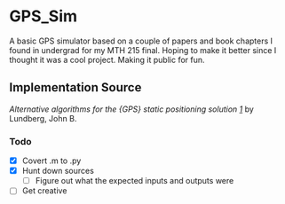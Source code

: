 # GPS_Sim

A basic GPS simulator based on a couple of papers and book chapters I found in undergrad for my MTH 215 final. Hoping to make it better since I thought it was a cool project. Making it public for fun.

## Implementation Source

  <cite> Alternative algorithms for the {GPS} static positioning solution [1]</cite> by Lundberg, John B.
  
  [1]: https://www.sciencedirect.com/science/article/pii/S0096300399002192

### Todo

- [x] Covert .m to .py
- [x] Hunt down sources
  - [ ] Figure out what the expected inputs and outputs were  
- [ ] Get creative

<!-- ### Completed Column ✓
- [x] Completed task title  -->
